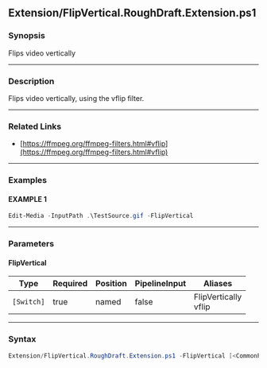 Extension/FlipVertical.RoughDraft.Extension.ps1
-----------------------------------------------




### Synopsis
Flips video vertically



---


### Description

Flips video vertically, using the vflip filter.



---


### Related Links
* [https://ffmpeg.org/ffmpeg-filters.html#vflip](https://ffmpeg.org/ffmpeg-filters.html#vflip)





---


### Examples
#### EXAMPLE 1
```PowerShell
Edit-Media -InputPath .\TestSource.gif -FlipVertical
```



---


### Parameters
#### **FlipVertical**




|Type      |Required|Position|PipelineInput|Aliases                 |
|----------|--------|--------|-------------|------------------------|
|`[Switch]`|true    |named   |false        |FlipVertically<br/>vflip|





---


### Syntax
```PowerShell
Extension/FlipVertical.RoughDraft.Extension.ps1 -FlipVertical [<CommonParameters>]
```
